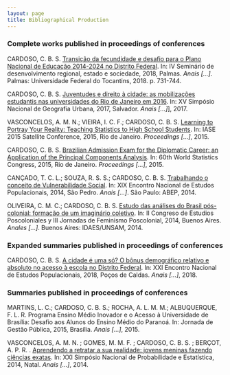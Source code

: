 ```yaml
---
layout: page
title: Bibliographical Production
---
```


### Complete works published in proceedings of conferences

CARDOSO, C. B. S. [Transição da fecundidade e desafio para o Plano Nacional de Educação 2014-2024 no Distrito Federal](https://drive.google.com/file/d/1Wn15QDh1Zp1WetAnVcQbGUzDpPjE0G-H/view). In: IV Seminário de desenvolvimento regional, estado e sociedade, 2018, Palmas. *Anais [...]*. Palmas: Universidade Federal do Tocantins, 2018. p. 731-744.

CARDOSO, C. B. S. [Juventudes e direito à cidade: as mobilizações estudantis nas universidades do Rio de Janeiro em 2016](http://www.inscricoesxvsimpurb.ufba.br/modulos/consulta&relatorio/rel_download.asp?nome=88816.docx). In: XV Simpósio Nacional de Geografia Urbana, 2017, Salvador. *Anais [...]*], 2017.

VASCONCELOS, A. M. N.; VIEIRA, I. C. F.; CARDOSO, C. B. S. [Learning to Portray Your Reality: Teaching Statistics to High School Students](http://iase-web.org/documents/papers/sat2015/IASE2015%20Satellite%2016_CARDOSO.pdf). In: IASE 2015 Satellite Conference, 2015, Rio de Janeiro. *Proceedings [...]*, 2015.

CARDOSO, C. B. S. [Brazilian Admission Exam for the Diplomatic Career: an Application of the Principal Components Analysis](http://www.isi2015.ibge.gov.br/components/com_users/views/registration/tmpl/media/uploadedFiles/paper/2873/2654/PO-A07-P23-S.pdf). In: 60th World Statistics Congress, 2015, Rio de Janeiro. *Proceedings [...]*, 2015.

CANÇADO, T. C. L.; SOUZA, R. S. S.; CARDOSO, C. B. S. [Trabalhando o conceito de Vulnerabilidade Social](http://www.abep.org.br/~abeporgb/abep.info/files/trabalhos/trabalho_completo/TC-10-45-499-410.pdf). In: XIX Encontro Nacional de Estudos Populacionais, 2014, São Pedro. *Anais [...]*. São Paulo: ABEP, 2014.

OLIVEIRA, C. M. C.; CARDOSO, C. B. S. [Estudo das análises do Brasil pós-colonial: formação de um imaginário coletivo](http://www.idaes.edu.ar/pdf_papeles/4-1%20Oliveira-Cardoso.pdf). In: II Congreso de Estudios Poscoloniales y III Jornadas de Feminismo Poscolonial, 2014, Buenos Aires. *Anales [...]*. Buenos Aires: IDAES/UNSAM, 2014.


### Expanded summaries published in proceedings of conferences

CARDOSO, C. B. S. [A cidade é uma só? O bônus demográfico relativo e absoluto no acesso à escola no Distrito Federal](http://eventoexpress.com.br/sites/abep/anais/resumos/R0308-1.pdf). In: XXI Encontro Nacional de Estudos Populacionais, 2018, Poços de Caldas. *Anais [...]*, 2018.


### Summaries published in proceedings of conferences

MARTINS, L. C.; CARDOSO, C. B. S.; ROCHA, A. L. M. M.; ALBUQUERQUE, F. L. R. Programa Ensino Médio Inovador e o Acesso à Universidade de Brasília: Desafio aos Alunos do Ensino Médio do Paranoá. In: Jornada de Gestão Pública, 2015, Brasília. *Anais [...]*, 2015.

VASCONCELOS, A. M. N. ; GOMES, M. M. F. ; CARDOSO, C. B. S. ; BERÇOT, A. P. R. . [Aprendendo a retratar a sua realidade: jovens meninas fazendo ciências exatas](https://www.ime.usp.br/~abe/sinape2014/trabalhos/anais#175). In: XXI Simpósio Nacional de Probabilidade e Estatística, 2014, Natal. *Anais [...]*, 2014.
